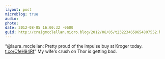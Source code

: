 ```yaml
---
layout: post
microblog: true
audio: 
photo: 
date: 2012-08-05 16:00:32 -0600
guid: http://craigmcclellan.micro.blog/2012/08/05/t232234659654807552.html
---
```

“@laura_mcclellan: Pretty proud of the impulse buy at Kroger today. [t.co/CfeH94Rf](http://t.co/CfeH94Rf)” My wife's crush on Thor is getting bad.
